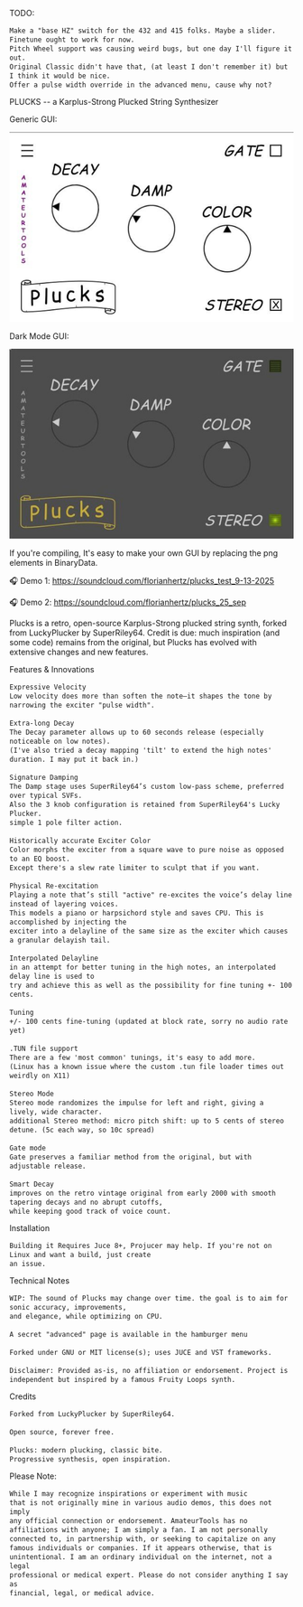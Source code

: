 TODO: 

    Make a "base HZ" switch for the 432 and 415 folks. Maybe a slider. Finetune ought to work for now.
    Pitch Wheel support was causing weird bugs, but one day I'll figure it out. 
    Original Classic didn't have that, (at least I don't remember it) but I think it would be nice.
    Offer a pulse width override in the advanced menu, cause why not?

PLUCKS -- a Karplus-Strong Plucked String Synthesizer

Generic GUI:

<img width="600" alt="Plucks GUI" src="https://github.com/amateurtools/Plucks/blob/main/Screenshots/screenshot_w.jpg" />

Dark Mode GUI:

<img width="600" alt="Plucks GUI" src="https://github.com/amateurtools/Plucks/blob/main/Screenshots/screenshot_g.jpg" />

If you're compiling, It's easy to make your own GUI by replacing the png elements in BinaryData.

🎧 Demo 1: https://soundcloud.com/florianhertz/plucks_test_9-13-2025

🎧 Demo 2: https://soundcloud.com/florianhertz/plucks_25_sep

Plucks is a retro, open-source Karplus-Strong plucked string synth, forked from LuckyPlucker by SuperRiley64.
Credit is due: much inspiration (and some code) remains from the original, but Plucks has evolved with extensive changes and new features.

Features & Innovations

    Expressive Velocity
    Low velocity does more than soften the note—it shapes the tone by narrowing the exciter "pulse width".

    Extra-long Decay
    The Decay parameter allows up to 60 seconds release (especially noticeable on low notes).
    (I've also tried a decay mapping 'tilt' to extend the high notes' duration. I may put it back in.)

    Signature Damping
    The Damp stage uses SuperRiley64’s custom low-pass scheme, preferred over typical SVFs.
    Also the 3 knob configuration is retained from SuperRiley64's Lucky Plucker.
    simple 1 pole filter action.

    Historically accurate Exciter Color
    Color morphs the exciter from a square wave to pure noise as opposed to an EQ boost.
    Except there's a slew rate limiter to sculpt that if you want.

    Physical Re-excitation
    Playing a note that’s still "active" re-excites the voice’s delay line instead of layering voices.
    This models a piano or harpsichord style and saves CPU. This is accomplished by injecting the
    exciter into a delayline of the same size as the exciter which causes a granular delayish tail.

    Interpolated Delayline
    in an attempt for better tuning in the high notes, an interpolated delay line is used to
    try and achieve this as well as the possibility for fine tuning +- 100 cents.

    Tuning
    +/- 100 cents fine-tuning (updated at block rate, sorry no audio rate yet)
    
    .TUN file support
    There are a few 'most common' tunings, it's easy to add more.
    (Linux has a known issue where the custom .tun file loader times out weirdly on X11)
    
    Stereo Mode
    Stereo mode randomizes the impulse for left and right, giving a lively, wide character.
    additional Stereo method: micro pitch shift: up to 5 cents of stereo detune. (5c each way, so 10c spread)

    Gate mode
    Gate preserves a familiar method from the original, but with adjustable release.

    Smart Decay
    improves on the retro vintage original from early 2000 with smooth tapering decays and no abrupt cutoffs,
    while keeping good track of voice count.
    
Installation

    Building it Requires Juce 8+, Projucer may help. If you're not on Linux and want a build, just create
    an issue.

Technical Notes

    WIP: The sound of Plucks may change over time. the goal is to aim for sonic accuracy, improvements,
    and elegance, while optimizing on CPU.

    A secret "advanced" page is available in the hamburger menu

    Forked under GNU or MIT license(s); uses JUCE and VST frameworks.

    Disclaimer: Provided as-is, no affiliation or endorsement. Project is independent but inspired by a famous Fruity Loops synth.

Credits

    Forked from LuckyPlucker by SuperRiley64.

    Open source, forever free.

    Plucks: modern plucking, classic bite.
    Progressive synthesis, open inspiration.

Please Note:

    While I may recognize inspirations or experiment with music
    that is not originally mine in various audio demos, this does not imply
    any official connection or endorsement. AmateurTools has no
    affiliations with anyone; I am simply a fan. I am not personally
    connected to, in partnership with, or seeking to capitalize on any
    famous individuals or companies. If it appears otherwise, that is
    unintentional. I am an ordinary individual on the internet, not a legal
    professional or medical expert. Please do not consider anything I say as
    financial, legal, or medical advice.
